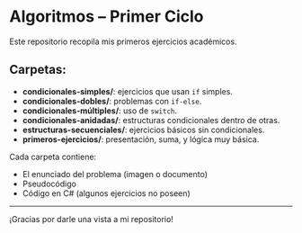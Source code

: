 # Algoritmos – Primer Ciclo

Este repositorio recopila mis primeros ejercicios académicos.

## Carpetas:

- **condicionales-simples/**: ejercicios que usan `if` simples.
- **condicionales-dobles/**: problemas con `if-else`.
- **condicionales-múltiples/**: uso de `switch`.
- **condicionales-anidadas/**: estructuras condicionales dentro de otras.
- **estructuras-secuenciales/**: ejercicios básicos sin condicionales.
- **primeros-ejercicios/**: presentación, suma, y lógica muy básica.

Cada carpeta contiene:
- El enunciado del problema (imagen o documento)
- Pseudocódigo
- Código en C# (algunos ejercicios no poseen)

---

¡Gracias por darle una vista a mi repositorio!
